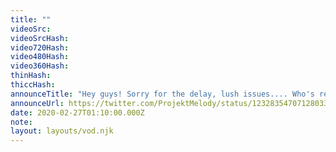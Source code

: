 ```yaml
---
title: ""
videoSrc: 
videoSrcHash: 
video720Hash: 
video480Hash: 
video360Hash: 
thinHash: 
thiccHash: 
announceTitle: "Hey guys! Sorry for the delay, lush issues.... Who's ready for some JOI??"
announceUrl: https://twitter.com/ProjektMelody/status/1232835470712803328
date: 2020-02-27T01:10:00.000Z
note: 
layout: layouts/vod.njk
---
```

